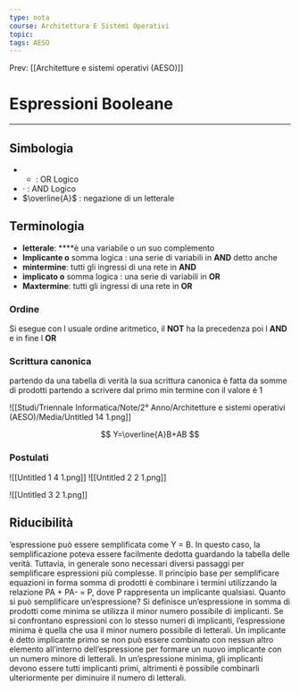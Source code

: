 ```yaml
---
type: nota
course: Architettura E Sistemi Operativi
topic: 
tags: AESO
---
```


Prev: [[Architetture e sistemi operativi (AESO)]]

# Espressioni Booleane
---

## Simbologia

- + : OR Logico
- $\cdot$  : AND Logico
- $\overline{A}$ : negazione di un letterale

## Terminologia

- **letterale**: ****è una variabile o un suo complemento
- **Implicante o** somma logica : una serie di variabili in **AND** detto anche
- **mintermine**: tutti gli ingressi di una rete in **AND**
- **implicato o** somma logica : una serie di variabili in **OR**
- **Maxtermine**: tutti gli ingressi di una rete in **OR**



### Ordine

Si esegue con l usuale ordine aritmetico, il **NOT** ha la precedenza poi l **AND** e in fine l **OR**

### Scrittura canonica

partendo da una tabella di verità la sua scrittura canonica è fatta da somme di prodotti partendo a scrivere dal primo min termine con il valore è 1

![[Studi/Triennale Informatica/Note/2° Anno/Architetture e sistemi operativi (AESO)/Media/Untitled 14 1.png]]

$$
Y=\overline{A}B+AB
$$

### Postulati

![[Untitled 1 4 1.png]]
![[Untitled 2 2 1.png]]

![[Untitled 3 2 1.png]]

## Riducibilità

’espressione può essere semplificata come Y = B. In questo caso, la semplificazione poteva essere facilmente dedotta guardando la tabella delle verità.
Tuttavia, in generale sono necessari diversi passaggi per semplificare espressioni più complesse.
Il principio base per semplificare equazioni in forma somma di prodotti è
combinare i termini utilizzando la relazione PA + PA- = P, dove P rappresenta
un implicante qualsiasi. Quanto si può semplificare un’espressione? Si definisce un’espressione in somma di prodotti come minima se utilizza il minor
numero possibile di implicanti. Se si confrontano espressioni con lo stesso
numeri di implicanti, l’espressione minima è quella che usa il minor numero
possibile di letterali.
Un implicante è detto implicante primo se non può essere combinato
con nessun altro elemento all’interno dell’espressione per formare un nuovo
implicante con un numero minore di letterali. In un’espressione minima, gli
implicanti devono essere tutti implicanti primi, altrimenti è possibile combinarli ulteriormente per diminuire il numero di letterali.
